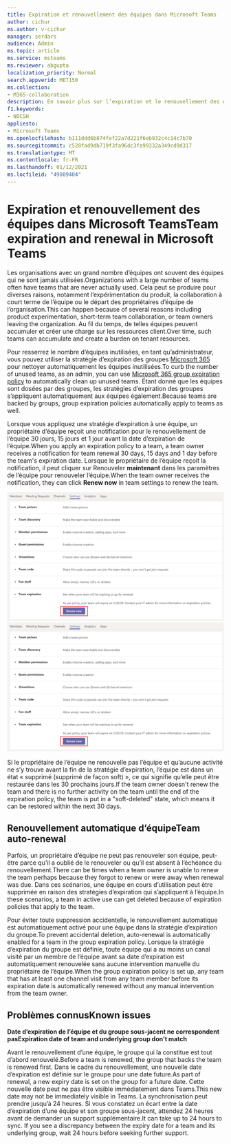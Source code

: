 ```yaml
---
title: Expiration et renouvellement des équipes dans Microsoft Teams
author: cichur
ms.author: v-cichur
manager: serdars
audience: Admin
ms.topic: article
ms.service: msteams
ms.reviewer: abgupta
localization_priority: Normal
search.appverid: MET150
ms.collection:
- M365-collaboration
description: En savoir plus sur l’expiration et le renouvellement des équipes et comment utiliser la stratégie d’expiration des groupes Microsoft 365 pour nettoyer automatiquement les équipes inutilisées dans Microsoft Teams.
f1.keywords:
- NOCSH
appliesto:
- Microsoft Teams
ms.openlocfilehash: b111ddd6b874fef22a7d221f6eb932c4c14c7b70
ms.sourcegitcommit: c528fad9db719f3fa96dc3fa99332a349cd9d317
ms.translationtype: MT
ms.contentlocale: fr-FR
ms.lasthandoff: 01/12/2021
ms.locfileid: "49809404"
---
```

# <a name="team-expiration-and-renewal-in-microsoft-teams"></a><span data-ttu-id="09827-103">Expiration et renouvellement des équipes dans Microsoft Teams</span><span class="sxs-lookup"><span data-stu-id="09827-103">Team expiration and renewal in Microsoft Teams</span></span>

<span data-ttu-id="09827-104">Les organisations avec un grand nombre d’équipes ont souvent des équipes qui ne sont jamais utilisées.</span><span class="sxs-lookup"><span data-stu-id="09827-104">Organizations with a large number of teams often have teams that are never actually used.</span></span> <span data-ttu-id="09827-105">Cela peut se produire pour diverses raisons, notamment l’expérimentation du produit, la collaboration à court terme de l’équipe ou le départ des propriétaires d’équipe de l’organisation.</span><span class="sxs-lookup"><span data-stu-id="09827-105">This can happen because of several reasons including product experimentation, short-term team collaboration, or team owners leaving the organization.</span></span> <span data-ttu-id="09827-106">Au fil du temps, de telles équipes peuvent accumuler et créer une charge sur les ressources client.</span><span class="sxs-lookup"><span data-stu-id="09827-106">Over time, such teams can accumulate and create a burden on tenant resources.</span></span>  

<span data-ttu-id="09827-107">Pour resserrez le nombre d’équipes inutilisées, en tant qu’administrateur, vous pouvez utiliser la stratégie d’expiration des groupes [Microsoft 365](https://docs.microsoft.com/microsoft-365/admin/create-groups/office-365-groups-expiration-policy) pour nettoyer automatiquement les équipes inutilisées.</span><span class="sxs-lookup"><span data-stu-id="09827-107">To curb the number of unused teams, as an admin, you can use [Microsoft 365 group expiration policy](https://docs.microsoft.com/microsoft-365/admin/create-groups/office-365-groups-expiration-policy) to automatically clean up unused teams.</span></span> <span data-ttu-id="09827-108">Étant donné que les équipes sont dosées par des groupes, les stratégies d’expiration des groupes s’appliquent automatiquement aux équipes également.</span><span class="sxs-lookup"><span data-stu-id="09827-108">Because teams are backed by groups, group expiration policies automatically apply to teams as well.</span></span>

<span data-ttu-id="09827-109">Lorsque vous appliquez une stratégie d’expiration à une équipe, un propriétaire d’équipe reçoit une notification pour le renouvellement de l’équipe 30 jours, 15 jours et 1 jour avant la date d’expiration de l’équipe.</span><span class="sxs-lookup"><span data-stu-id="09827-109">When you apply an expiration policy to a team, a team owner receives a notification for team renewal 30 days, 15 days and 1 day before the team's expiration date.</span></span> <span data-ttu-id="09827-110">Lorsque le propriétaire de l’équipe reçoit la notification, il peut cliquer sur Renouveler **maintenant** dans les paramètres de l’équipe pour renouveler l’équipe.</span><span class="sxs-lookup"><span data-stu-id="09827-110">When the team owner receives the notification, they can click **Renew now** in team settings to renew the team.</span></span>

<span data-ttu-id="09827-111">![Capture d’écran du bouton Renouveler maintenant pour renouveler une équipe dans les paramètres d’une équipe](media/team-expiration.png "Capture d’écran du bouton Renouveler maintenant pour renouveler une équipe dans les paramètres d’une équipe")</span><span class="sxs-lookup"><span data-stu-id="09827-111">![Screenshot of the Renew Now button to renew a team in team settings](media/team-expiration.png "Screenshot of the Renew Now button to renew a team in team settings")</span></span>

<span data-ttu-id="09827-112">Si le propriétaire de l’équipe ne renouvelle pas l’équipe et qu’aucune activité ne s’y trouve avant la fin de la stratégie d’expiration, l’équipe est dans un état « supprimé (supprimé de façon soft) », ce qui signifie qu’elle peut être restaurée dans les 30 prochains jours.</span><span class="sxs-lookup"><span data-stu-id="09827-112">If the team owner doesn't renew the team and there is no further activity on the team until the end of the expiration policy, the team is put in a "soft-deleted" state, which means it can be restored within the next 30 days.</span></span>

## <a name="team-auto-renewal"></a><span data-ttu-id="09827-113">Renouvellement automatique d’équipe</span><span class="sxs-lookup"><span data-stu-id="09827-113">Team auto-renewal</span></span>

<span data-ttu-id="09827-114">Parfois, un propriétaire d’équipe ne peut pas renouveler son équipe, peut-être parce qu’il a oublié de le renouveler ou qu’il est absent à l’échéance du renouvellement.</span><span class="sxs-lookup"><span data-stu-id="09827-114">There can be times when a team owner is unable to renew the team perhaps because they forgot to renew or were away when renewal was due.</span></span> <span data-ttu-id="09827-115">Dans ces scénarios, une équipe en cours d’utilisation peut être supprimée en raison des stratégies d’expiration qui s’appliquent à l’équipe.</span><span class="sxs-lookup"><span data-stu-id="09827-115">In these scenarios, a team in active use can get deleted because of expiration policies that apply to the team.</span></span>  

<span data-ttu-id="09827-116">Pour éviter toute suppression accidentelle, le renouvellement automatique est automatiquement activé pour une équipe dans la stratégie d’expiration du groupe.</span><span class="sxs-lookup"><span data-stu-id="09827-116">To prevent accidental deletion, auto-renewal is automatically enabled for a team in the group expiration policy.</span></span> <span data-ttu-id="09827-117">Lorsque la stratégie d’expiration du groupe est définie, toute équipe qui a au moins un canal visité par un membre de l’équipe avant sa date d’expiration est automatiquement renouvelée sans aucune intervention manuelle du propriétaire de l’équipe.</span><span class="sxs-lookup"><span data-stu-id="09827-117">When the group expiration policy is set up, any team that has at least one channel visit from any team member before its expiration date is automatically renewed without any manual intervention from the team owner.</span></span>

## <a name="known-issues"></a><span data-ttu-id="09827-118">Problèmes connus</span><span class="sxs-lookup"><span data-stu-id="09827-118">Known issues</span></span>

<span data-ttu-id="09827-119">**Date d’expiration de l’équipe et du groupe sous-jacent ne correspondent pas**</span><span class="sxs-lookup"><span data-stu-id="09827-119">**Expiration date of team and underlying group don't match**</span></span>

<span data-ttu-id="09827-120">Avant le renouvellement d’une équipe, le groupe qui la constitue est tout d’abord renouvelé.</span><span class="sxs-lookup"><span data-stu-id="09827-120">Before a team is renewed, the group that backs the team is renewed first.</span></span> <span data-ttu-id="09827-121">Dans le cadre du renouvellement, une nouvelle date d’expiration est définie sur le groupe pour une date future.</span><span class="sxs-lookup"><span data-stu-id="09827-121">As part of renewal, a new expiry date is set on the group for a future date.</span></span> <span data-ttu-id="09827-122">Cette nouvelle date peut ne pas être visible immédiatement dans Teams.</span><span class="sxs-lookup"><span data-stu-id="09827-122">This new date may not be immediately visible in Teams.</span></span> <span data-ttu-id="09827-123">La synchronisation peut prendre jusqu’à 24 heures. Si vous constatez un écart entre la date d’expiration d’une équipe et son groupe sous-jacent, attendez 24 heures avant de demander un support supplémentaire.</span><span class="sxs-lookup"><span data-stu-id="09827-123">It can take up to 24 hours to sync. If you see a discrepancy between the expiry date for a team and its underlying group, wait 24 hours before seeking further support.</span></span>
